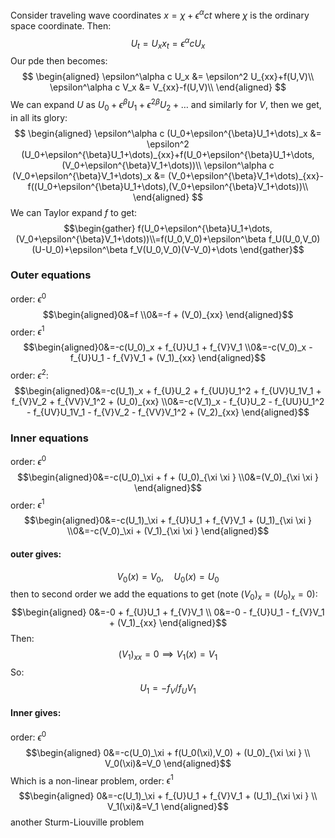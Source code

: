 Consider traveling wave coordinates $x = \chi+\epsilon^\alpha c t$ where $\chi$ is the ordinary space coordinate. Then:
$$
U_{t} = U_xx_t = \epsilon^\alpha c U_x
$$
Our pde then becomes:
$$
\begin{aligned}
\epsilon^\alpha c U_x &= \epsilon^2 U_{xx}+f(U,V)\\
\epsilon^\alpha c V_x &= V_{xx}-f(U,V)\\
\end{aligned}
$$
We can expand $U$ as $U_0+\epsilon^{\beta}U_1+\epsilon^{2\beta}U_2+\dots$ and similarly for $V$, then we get, in all its glory:
$$
\begin{aligned}
\epsilon^\alpha c (U_0+\epsilon^{\beta}U_1+\dots)_x &= \epsilon^2 (U_0+\epsilon^{\beta}U_1+\dots)_{xx}+f(U_0+\epsilon^{\beta}U_1+\dots,(V_0+\epsilon^{\beta}V_1+\dots))\\
\epsilon^\alpha c (V_0+\epsilon^{\beta}V_1+\dots)_x &= (V_0+\epsilon^{\beta}V_1+\dots)_{xx}-f((U_0+\epsilon^{\beta}U_1+\dots),(V_0+\epsilon^{\beta}V_1+\dots))\\
\end{aligned}
$$
We can Taylor expand $f$ to get:
$$\begin{gather}
f(U_0+\epsilon^{\beta}U_1+\dots,(V_0+\epsilon^{\beta}V_1+\dots))\\=f(U_0,V_0)+\epsilon^\beta f_U(U_0,V_0)(U-U_0)+\epsilon^\beta f_V(U_0,V_0)(V-V_0)+\dots
\end{gather}$$

### Outer equations
order: $\epsilon^0$
$$\begin{aligned}0&=f \\0&=-f + (V_0)_{xx} \end{aligned}$$
order: $\epsilon^1$
$$\begin{aligned}0&=-c(U_0)_x + f_{U}U_1 + f_{V}V_1 \\0&=-c(V_0)_x - f_{U}U_1 - f_{V}V_1 + (V_1)_{xx} \end{aligned}$$
order: $\epsilon^2$:
$$\begin{aligned}0&=-c(U_1)_x + f_{U}U_2 + f_{UU}U_1^2 + f_{UV}U_1V_1 + f_{V}V_2 + f_{VV}V_1^2 + (U_0)_{xx} \\0&=-c(V_1)_x - f_{U}U_2 - f_{UU}U_1^2 - f_{UV}U_1V_1 - f_{V}V_2 - f_{VV}V_1^2 + (V_2)_{xx} \end{aligned}$$
### Inner equations
order: $\epsilon^0$
$$\begin{aligned}0&=-c(U_0)_\xi  + f + (U_0)_{\xi \xi } \\0&=(V_0)_{\xi \xi } \end{aligned}$$
order: $\epsilon^1$
$$\begin{aligned}0&=-c(U_1)_\xi  + f_{U}U_1 + f_{V}V_1 + (U_1)_{\xi \xi } \\0&=-c(V_0)_\xi  + (V_1)_{\xi \xi } \end{aligned}$$

#### outer gives:
$$
V_0(x)=V_0, \quad U_0(x)=U_0
$$
then to second order we add the equations to get (note $(V_0)_x=(U_0)_x=0$):
$$\begin{aligned}
0&=-0 + f_{U}U_1 + f_{V}V_1 \\
0&=-0 - f_{U}U_1 - f_{V}V_1 + (V_1)_{xx} 
\end{aligned}$$
Then:
$$
(V_1)_{xx} = 0\implies V_1(x)=V_1
$$
So:
$$
U_1 =-f_V /f_UV_1
$$

#### Inner gives:
order: $\epsilon^0$
$$\begin{aligned}
0&=-c(U_0)_\xi  + f(U_0(\xi),V_0) + (U_0)_{\xi \xi } \\
V_0(\xi)&=V_0
\end{aligned}$$
Which is a non-linear problem, 
order: $\epsilon^1$
$$\begin{aligned}
0&=-c(U_1)_\xi  + f_{U}U_1 + f_{V}V_1 + (U_1)_{\xi \xi } \\
V_1(\xi)&=V_1 
\end{aligned}$$
another Sturm-Liouville problem
